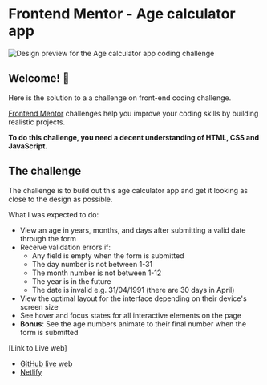 # Frontend Mentor - Age calculator app

![Design preview for the Age calculator app coding challenge](desktop-preview.jpg)

## Welcome! 👋

Here is the solution to a a challenge on front-end coding challenge.

[Frontend Mentor](https://www.frontendmentor.io) challenges help you improve your coding skills by building realistic projects.

**To do this challenge, you need a decent understanding of HTML, CSS and JavaScript.**

## The challenge

The challenge is to build out this age calculator app and get it looking as close to the design as possible.


What I was expected to do: 

- View an age in years, months, and days after submitting a valid date through the form
- Receive validation errors if:
  - Any field is empty when the form is submitted
  - The day number is not between 1-31
  - The month number is not between 1-12
  - The year is in the future
  - The date is invalid e.g. 31/04/1991 (there are 30 days in April)
- View the optimal layout for the interface depending on their device's screen size
- See hover and focus states for all interactive elements on the page
- **Bonus**: See the age numbers animate to their final number when the form is submitted

[Link to Live web]
- [GitHub live web](https://ayokadev.github.io/age-calculator-app/)
- [Netlify](https://www.netlify.com/)
